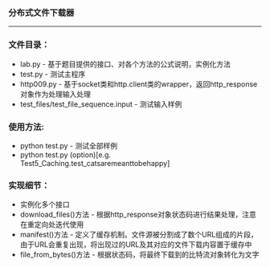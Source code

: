 ### 分布式文件下载器
---

### 文件目录：
  * lab.py - 基于题目提供的接口、对各个方法的公式说明，实例化方法
  * test.py - 测试主程序
  * http009.py - 基于socket类和http.client类的wrapper，返回http_response对象作为处理输入处理
  * test_files/test_file_sequence.input - 测试输入样例

### 使用方法:
  * python test.py - 测试全部样例
  * python test.py (option)[e.g. Test5_Caching.test_catsaremeanttobehappy]
  

### 实现细节：
  * 实例化多个接口
  * download_files()方法 - 根据http_response对象状态码进行结果处理，注意在重定向处迭代使用
  * manifest()方法 - 定义了缓存机制。文件源被分割成了数个URL组成的片段，由于URL会重复出现，将出现过的URL及其对应的文件下载内容置于缓存中
  * file_from_bytes()方法 - 根据状态码，将最终下载到的比特流对象转化为文字
